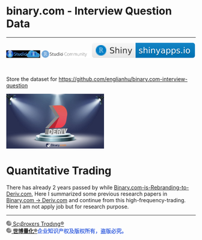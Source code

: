 # binary.com - Interview Question Data

---

[<img src='www/RStudioCloud.png' height='20'>](https://rstudio.cloud) [<img src='www/RStudioCom2.png' height='20'>](https://community.rstudio.com/new-topic?category=shiny&tags=shiny) [![](www/shiny-badge.svg)](https://www.shinyapps.io)

<br>

Store the dataset for <https://github.com/englianhu/binary.com-interview-question>

<img src='www/deriv.jpg' width='260'>

# Quantitative Trading

There has already 2 years passed by while [Binary.com-is-Rebranding-to-Deriv.com](https://derivdotcom.medium.com/binary-com-is-rebranding-to-deriv-com-and-here-is-everything-you-need-to-know-6f4a8513c84b), Here I summarized some previous research papers in [Binary.com → Deriv.com](https://englianhu.medium.com/binary-com-deriv-com-6058cdbfc3a1) and continue from this high-frequency-trading. Here I am not apply job but for research purpose.

---

[<img src="www/Scibrokes.png" height="14"/> Sςιβrοκεrs Trαdιηg®](http://www.scibrokes.com)<br>
<span style='color:RoyalBlue'>**[<img src="www/Scibrokes.png" height="14"/> 世博量化®](http://www.scibrokes.com)企业知识产权及版权所有，盗版必究。**</span>

